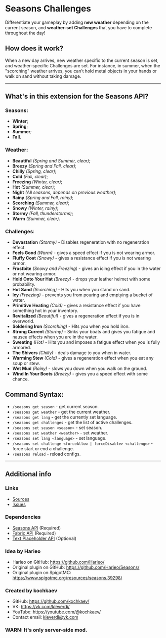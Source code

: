 # Seasons Challenges

Differentiate your gameplay by adding **new weather** depending on the current season, and **weather-set Challenges** that you have to complete throughout the day!

## How does it work?
When a new day arrives, new weather specific to the current season is set, and weather-specific Challenges are set. For instance, in summer, when the "scorching" weather arrives, you can't hold metal objects in your hands or walk on sand without taking damage.

***

## What's in this extension for the Seasons API?
### Seasons:
- **Winter**;
- **Spring**;
- **Summer**;
- **Fall**.
### Weather:
- **Beautiful** _(Spring and Summer, clear)_;
- **Breezy** _(Spring and Fall, clear)_;
- **Chilly** _(Spring, clear)_;
- **Cold** _(Fall, clear)_;
- **Freezing** _(Winter, clear)_;
- **Hot** _(Summer, clear)_;
- **Night** _(All seasons, depends on previous weather)_;
- **Rainy** _(Spring and Fall, rainy)_;
- **Scorching** _(Summer, clear)_;
- **Snowy** _(Winter, rainy)_;
- **Stormy** _(Fall, thunderstorms)_;
- **Warm** _(Summer, clear)_.
### Challenges:
- **Devastation** _(Stormy)_ - Disables regeneration with no regeneration effect.
- **Feels Good** _(Warm)_ - gives a speed effect if you is not wearing armor.
- **Fluffy Coat** _(Snowy)_ - gives a resistance effect if you is not wearing armor.
- **Frostbite** _(Snowy and Freezing)_ - gives an icing effect if you in the water or not wearing armor.
- **Hold Onto Your Hat** _(Breezy)_ - drops your leather helmet with some probability.
- **Hot Sand** _(Scorching)_ - Hits you when you stand on sand.
- **Icy** _(Freezing)_ - prevents you from pouring and emptying a bucket of water.
- **Primitive Heating** _(Cold)_ - gives a resistance effect if you have something hot in your inventory.
- **Revitalized** _(Beautiful)_ - gives a regeneration effect if you is in overworld.
- **Soldering Iron** _(Scorching)_ - Hits you when you hold iron.
- **Strong Current** _(Stormy)_ - Sinks your boats and gives you fatigue and nausea effects when you are in the water.
- **Sweating** _(Hot)_ - Hits you and imposes a fatigue effect when you is fully armored.
- **The Shivers** _(Chilly)_ - deals damage to you when in water.
- **Warming Stew** _(Cold)_ - gives a regeneration effect when you eat any soup or stew.
- **Wet Mud** _(Rainy)_ - slows you down when you walk on the ground.
- **Wind In Your Boots** _(Breezy)_ - gives you a speed effect with some chance.

## Command Syntax:
- `/seasons get season` - get current season.
- `/seasons get weather` - get the current weather.
- `/seasons get lang` - get the currently set language.
- `/seasons get challenges` - get the list of active challenges.
- `/seasons set season <season>` - set season.
- `/seasons set weather <weather>` - set weather.
- `/seasons set lang <language>` - set language.
- `/seasons set challenge <forceAllow | forceDisable> <challenge>` - force start or end a challenge.
- `/seasons reload` - reload configs.

***

## Additional info
### Links
- [Sources](https://github.com/kochkaev/seasons-challenges)
- [Issues](https://github.com/kochkaev/seasons-challenges/issues)
### Dependencies
- [Seasons API](https://modrinth.com/mod/seasons-api) (Required)
- [Fabric API](https://modrinth.com/mod/fabric-api) (Required)
- [Text Placeholder API](https://modrinth.com/mod/placeholder-api) (Optional)
### Idea by Harieo
- Harieo on GitHub: https://github.com/Harieo/
- Original plugin on GitHub: https://github.com/Harieo/Seasons/
- Original plugin on SpigotMC: https://www.spigotmc.org/resources/seasons.39298/
### Created by kochkaev
- GitHub: https://github.com/kochkaev/
- VK: https://vk.com/kleverdi/
- YouTube: https://youtube.com/@kochkaev/
- Contact email: kleverdi@vk.com
### WARN: It's only server-side mod.
